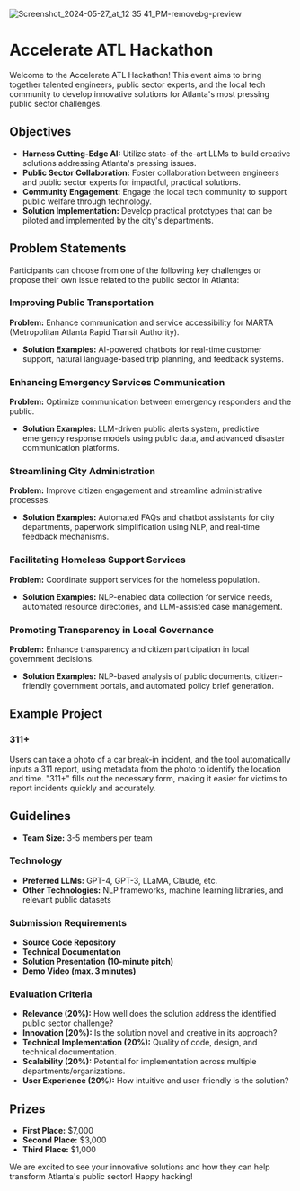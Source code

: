 ![Screenshot_2024-05-27_at_12 35 41_PM-removebg-preview](https://github.com/lazyplatypus/accelerate-atl/assets/10321085/12bb4de2-505c-49f6-8aa5-2442b0a6f1ed)
# Accelerate ATL Hackathon

Welcome to the Accelerate ATL Hackathon! This event aims to bring together talented engineers, public sector experts, and the local tech community to develop innovative solutions for Atlanta's most pressing public sector challenges.

## Objectives

- **Harness Cutting-Edge AI:** Utilize state-of-the-art LLMs to build creative solutions addressing Atlanta's pressing issues.
- **Public Sector Collaboration:** Foster collaboration between engineers and public sector experts for impactful, practical solutions.
- **Community Engagement:** Engage the local tech community to support public welfare through technology.
- **Solution Implementation:** Develop practical prototypes that can be piloted and implemented by the city's departments.

## Problem Statements

Participants can choose from one of the following key challenges or propose their own issue related to the public sector in Atlanta:

### Improving Public Transportation
**Problem:** Enhance communication and service accessibility for MARTA (Metropolitan Atlanta Rapid Transit Authority).
- **Solution Examples:** AI-powered chatbots for real-time customer support, natural language-based trip planning, and feedback systems.

### Enhancing Emergency Services Communication
**Problem:** Optimize communication between emergency responders and the public.
- **Solution Examples:** LLM-driven public alerts system, predictive emergency response models using public data, and advanced disaster communication platforms.

### Streamlining City Administration
**Problem:** Improve citizen engagement and streamline administrative processes.
- **Solution Examples:** Automated FAQs and chatbot assistants for city departments, paperwork simplification using NLP, and real-time feedback mechanisms.

### Facilitating Homeless Support Services
**Problem:** Coordinate support services for the homeless population.
- **Solution Examples:** NLP-enabled data collection for service needs, automated resource directories, and LLM-assisted case management.

### Promoting Transparency in Local Governance
**Problem:** Enhance transparency and citizen participation in local government decisions.
- **Solution Examples:** NLP-based analysis of public documents, citizen-friendly government portals, and automated policy brief generation.

## Example Project

### 311+
Users can take a photo of a car break-in incident, and the tool automatically inputs a 311 report, using metadata from the photo to identify the location and time. "311+" fills out the necessary form, making it easier for victims to report incidents quickly and accurately.

## Guidelines

- **Team Size:** 3-5 members per team

### Technology

- **Preferred LLMs:** GPT-4, GPT-3, LLaMA, Claude, etc.
- **Other Technologies:** NLP frameworks, machine learning libraries, and relevant public datasets

### Submission Requirements

- **Source Code Repository**
- **Technical Documentation**
- **Solution Presentation (10-minute pitch)**
- **Demo Video (max. 3 minutes)**

### Evaluation Criteria

- **Relevance (20%):** How well does the solution address the identified public sector challenge?
- **Innovation (20%):** Is the solution novel and creative in its approach?
- **Technical Implementation (20%):** Quality of code, design, and technical documentation.
- **Scalability (20%):** Potential for implementation across multiple departments/organizations.
- **User Experience (20%):** How intuitive and user-friendly is the solution?

## Prizes

- **First Place:** $7,000
- **Second Place:** $3,000
- **Third Place:** $1,000

We are excited to see your innovative solutions and how they can help transform Atlanta's public sector! Happy hacking!
